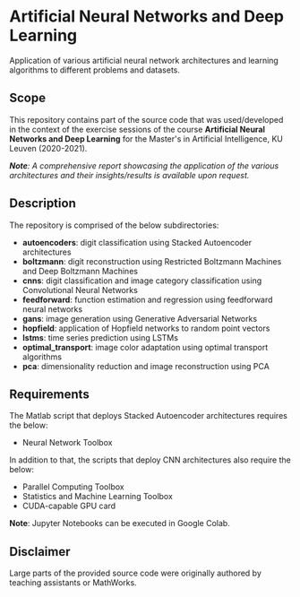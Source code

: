 # Artificial Neural Networks and Deep Learning
Application of various artificial neural network architectures and learning algorithms to different problems and datasets.

## Scope
This repository contains part of the source code that was used/developed in the context of the exercise sessions of the course **Artificial Neural Networks and Deep Learning** for the Master's in Artificial Intelligence, KU Leuven (2020-2021). 

***Note**: A comprehensive report showcasing the application of the various architectures and their insights/results is available upon request.*

## Description
The repository is comprised of the below subdirectories:
* **autoencoders**: digit classification using Stacked Autoencoder architectures
* **boltzmann**: digit reconstruction using Restricted Boltzmann Machines and Deep Boltzmann Machines
* **cnns**: digit classification and image category classification using Convolutional Neural Networks
* **feedforward**: function estimation and regression using feedforward neural networks
* **gans**: image generation using Generative Adversarial Networks
* **hopfield**: application of Hopfield networks to random point vectors
* **lstms**: time series prediction using LSTMs
* **optimal_transport**: image color adaptation using optimal transport algorithms
* **pca**: dimensionality reduction and image reconstruction using PCA

## Requirements
The Matlab script that deploys Stacked Autoencoder architectures requires the below:
* Neural Network Toolbox

In addition to that, the scripts that deploy CNN architectures also require the below:
* Parallel Computing Toolbox
* Statistics and Machine Learning Toolbox
* CUDA-capable GPU card

**Note**: Jupyter Notebooks can be executed in Google Colab.

## Disclaimer
Large parts of the provided source code were originally authored by teaching assistants or MathWorks.

